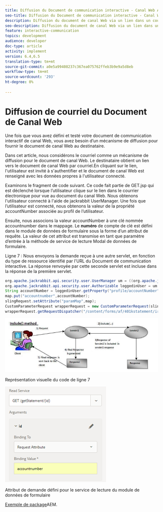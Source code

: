```yaml
---
title: Diffusion du Document de communication interactive - Canal Web AEM Forms
seo-title: Diffusion du Document de communication interactive - Canal Web AEM Forms
description: Diffusion du document de canal Web via un lien dans un courrier électronique
seo-description: Diffusion du document de canal Web via un lien dans un courrier électronique
feature: interactive-communication
topics: development
audience: developer
doc-type: article
activity: implement
version: 6.4,6.5
translation-type: tm+mt
source-git-commit: a0e5a99408237c367ea075762ffeb3b9e9a5d8eb
workflow-type: tm+mt
source-wordcount: '293'
ht-degree: 0%

---
```



# Diffusion de courriel du Document de Canal Web

Une fois que vous avez défini et testé votre document de communication interactif de canal Web, vous avez besoin d’un mécanisme de diffusion pour fournir le document de canal Web au destinataire.

Dans cet article, nous considérons le courriel comme un mécanisme de diffusion pour le document de canal Web. Le destinataire obtient un lien vers le document de canal Web par courriel.En cliquant sur le lien, l&#39;utilisateur est invité à s&#39;authentifier et le document de canal Web est renseigné avec les données propres à l&#39;utilisateur connecté.

Examinons le fragment de code suivant. Ce code fait partie de GET.jsp qui est déclenché lorsque l’utilisateur clique sur le lien dans le courrier électronique pour vue au document du canal Web. Nous obtenons l&#39;utilisateur connecté à l&#39;aide de jackrabbit UserManager. Une fois que l’utilisateur est connecté, nous obtenons la valeur de la propriété accountNumber associée au profil de l’utilisateur.

Ensuite, nous associons la valeur accountNumber à une clé nommée accountnumber dans le mappage. Le **numéro** de compte de clé est défini dans le module de données de formulaire sous la forme d’un attribut de requête. La valeur de cet attribut est transmise en tant que paramètre d’entrée à la méthode de service de lecture Modal de données de formulaire.

Ligne 7 : Nous envoyons la demande reçue à une autre servlet, en fonction du type de ressource identifié par l&#39;URL du Document de communication interactive. La réponse renvoyée par cette seconde servlet est incluse dans la réponse de la première servlet.

```java
org.apache.jackrabbit.api.security.user.UserManager um = ((org.apache.jackrabbit.api.JackrabbitSession) session).getUserManager();
org.apache.jackrabbit.api.security.user.Authorizable loggedinUser = um.getAuthorizable(session.getUserID());
String accountNumber = loggedinUser.getProperty("profile/accountNumber")[0].getString();
map.put("accountnumber",accountNumber);
slingRequest.setAttribute("paramMap",map);
CustomParameterRequest wrapperRequest = new CustomParameterRequest(slingRequest,"GET");
wrapperRequest.getRequestDispatcher("/content/forms/af/401kstatement/irastatement/channels/web.html").include(wrapperRequest, response);
```

![includemethod](assets/includemethod.jpg)

Représentation visuelle du code de ligne 7

![requestparameter](assets/requestparameter.png)

Attribut de demande défini pour le service de lecture du module de données de formulaire


[Exemple de package](assets/webchanneldelivery.zip)AEM.
